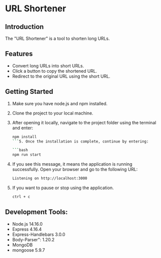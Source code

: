 # URL Shortener

## Introduction

The "URL Shortener" is a tool to shorten long URLs.

## Features

- Convert long URLs into short URLs.
- Click a button to copy the shortened URL.
- Redirect to the original URL using the short URL.

## Getting Started

1. Make sure you have node.js and npm installed.
2. Clone the project to your local machine.
3. After opening it locally, navigate to the project folder using the terminal and enter:

   ```bash
   npm install
   ```5. Once the installation is complete, continue by entering:

   ```bash
   npm run start
   ```

6. If you see this message, it means the application is running successfully. Open your browser and go to the following URL:

   ```bash
   Listening on http://localhost:3000
   ```

7. If you want to pause or stop using the application.

   ```bash
   ctrl + c
   ```

## Development Tools:

- Node.js 14.16.0
- Express 4.16.4
- Express-Handlebars 3.0.0
- Body-Parser": 1.20.2
- MongoDB
- mongoose 5.9.7